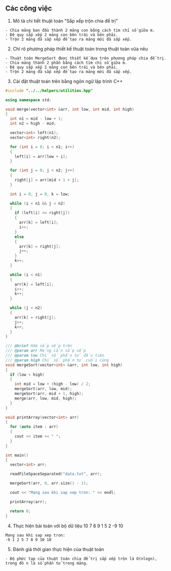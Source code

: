 ## Các công việc

1. Mô tả chi tiết thuật toán "Sắp xếp trộn chia để trị"

```text
- Chia mảng ban đầu thành 2 mảng con bằng cách tìm chỉ số giữa m.
- Đệ quy sắp xếp 2 mảng con bên trái và bên phải.
- Trộn 2 mảng đã sắp xếp để tạo ra mảng mới đã sắp xếp.
```

2. Chỉ rõ phương pháp thiết kế thuật toán trong thuật toán vừa nêu

```text
- Thuật toán MergeSort được thiết kế dựa trên phương pháp chia để trị.
- Chia mảng thành 2 phần bằng cách tìm chỉ số giữa m.
- Đệ quy sắp xếp 2 mảng con bên trái và bên phải.
- Trộn 2 mảng đã sắp xếp để tạo ra mảng mới đã sắp xếp.
```

3. Cài đặt thuật toán trên bằng ngôn ngữ lập trình C++

```cpp
#include "../../helpers/utilities.hpp"

using namespace std;

void merge(vector<int> &arr, int low, int mid, int high)
{
  int n1 = mid - low + 1;
  int n2 = high - mid;

  vector<int> left(n1);
  vector<int> right(n2);

  for (int i = 0; i < n1; i++)
  {
    left[i] = arr[low + i];
  }

  for (int j = 0; j < n2; j++)
  {
    right[j] = arr[mid + 1 + j];
  }

  int i = 0, j = 0, k = low;

  while (i < n1 && j < n2)
  {
    if (left[i] <= right[j])
    {
      arr[k] = left[i];
      i++;
    }
    else
    {
      arr[k] = right[j];
      j++;
    }
    k++;
  }

  while (i < n1)
  {
    arr[k] = left[i];
    i++;
    k++;
  }

  while (j < n2)
  {
    arr[k] = right[j];
    j++;
    k++;
  }
}

/// @brief Hàm sắp xếp trộn
/// @param arr Mảng cần sắp xếp
/// @param low Chỉ số phần tử đầu tiên
/// @param high Chỉ số phần tử cuối cùng
void mergeSort(vector<int> &arr, int low, int high)
{
  if (low < high)
  {
    int mid = low + (high - low) / 2;
    mergeSort(arr, low, mid);
    mergeSort(arr, mid + 1, high);
    merge(arr, low, mid, high);
  }
}

void printArray(vector<int> arr)
{
  for (auto item : arr)
  {
    cout << item << " ";
  }
}

int main()
{
  vector<int> arr;

  readFileSpaceSeparated("data.txt", arr);

  mergeSort(arr, 0, arr.size() - 1);

  cout << "Mang sau khi sap xep tron: " << endl;

  printArray(arr);

  return 0;
}
```

4. Thực hiện bài toán với bộ dữ liệu 10 7 8 9 1 5 2 -9 10

```output
Mang sau khi sap xep tron:
-9 1 2 5 7 8 9 10 10
```

5. Đánh giá thời gian thực hiện của thuật toán

```text
- Độ phức tạp của thuật toán chia để trị sắp xếp trộn là O(nlogn), trong đó n là số phần tử trong mảng.
```
